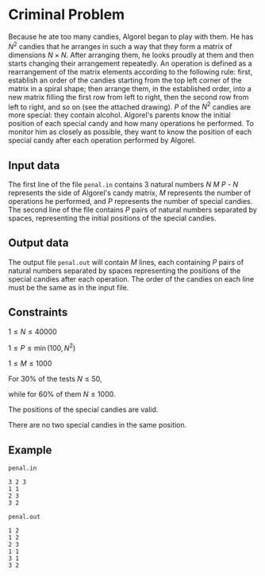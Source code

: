 # Criminal Problem

Because he ate too many candies, Algorel began to play with them. He has $N^2$ candies that he arranges in such a way that they form a matrix of dimensions $N \times N$. After arranging them, he looks proudly at them and then starts changing their arrangement repeatedly. An operation is defined as a rearrangement of the matrix elements according to the following rule: first, establish an order of the candies starting from the top left corner of the matrix in a spiral shape; then arrange them, in the established order, into a new matrix filling the first row from left to right, then the second row from left to right, and so on (see the attached drawing). $P$ of the $N^2$ candies are more special: they contain alcohol. Algorel's parents know the initial position of each special candy and how many operations he performed. To monitor him as closely as possible, they want to know the position of each special candy after each operation performed by Algorel.

## Input data

The first line of the file `penal.in` contains 3 natural numbers $N \ M \ P$ - $N$ represents the side of Algorel's candy matrix, $M$ represents the number of operations he performed, and $P$ represents the number of special candies. The second line of the file contains $P$ pairs of natural numbers separated by spaces, representing the initial positions of the special candies.

## Output data

The output file `penal.out` will contain $M$ lines, each containing $P$ pairs of natural numbers separated by spaces representing the positions of the special candies after each operation. The order of the candies on each line must be the same as in the input file.

## Constraints

$1 \leq N \leq 40000$

$1 \leq P \leq \min(100, N^2)$

$1 \leq M \leq 1000$

For 30% of the tests $N \leq 50$,

while for 60% of them $N \leq 1000$.

The positions of the special candies are valid.

There are no two special candies in the same position.

## Example

`penal.in`
```
3 2 3
1 1
2 3
3 2
```

`penal.out`
```
1 2
1 2
2 3
1 1
3 1
3 2
```